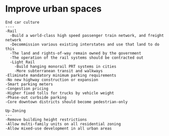 # Improve urban spaces

    End car culture
    ----
    -Rail
      -Build a world-class high speed passenger train network, and freight network
      -Decommission various existing interstates and use that land to do this
      -The land and rights-of-way remain owned by the government
      -The operation of the rail systems should be contracted out
      -Light Rail
        -Build hanging monorail PRT systems in cities
        -More subterranean transit and walkways
    -Eliminate mandatory minimum parking requirements
    -No new highway construction or expansion
    -Smart parking meters
    -Congestion pricing
    -Higher fixed tolls for trucks by vehicle weight
    -Phase-out curbside parking
    -Core downtown districts should become pedestrian-only
    
    Up-Zoning
    ---
    -Remove building height restrictions
    -Allow multi-family units on all residential zoning
    -Allow mixed-use development in all urban areas